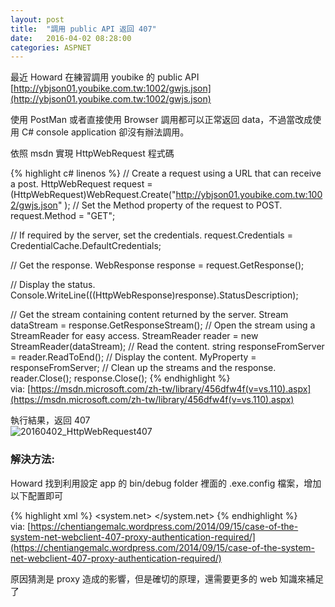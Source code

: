 ```yaml
---
layout: post
title:  "調用 public API 返回 407"
date:   2016-04-02 08:28:00
categories: ASPNET
---
```


最近 Howard 在練習調用 youbike 的 public API  
[http://ybjson01.youbike.com.tw:1002/gwjs.json](http://ybjson01.youbike.com.tw:1002/gwjs.json)

使用 PostMan 或者直接使用 Browser 調用都可以正常返回 data，不過當改成使用 C# console application 卻沒有辦法調用。

依照 msdn 實現 HttpWebRequest 程式碼

{% highlight c# linenos %}
// Create a request using a URL that can receive a post.
HttpWebRequest request = (HttpWebRequest)WebRequest.Create("http://ybjson01.youbike.com.tw:1002/gwjs.json" );
// Set the Method property of the request to POST.
request.Method = "GET";

// If required by the server, set the credentials.
request.Credentials = CredentialCache.DefaultCredentials;

// Get the response.
WebResponse response = request.GetResponse();

// Display the status.
Console.WriteLine(((HttpWebResponse)response).StatusDescription);

// Get the stream containing content returned by the server.
Stream dataStream = response.GetResponseStream();
// Open the stream using a StreamReader for easy access.
StreamReader reader = new StreamReader(dataStream);
// Read the content.
string responseFromServer = reader.ReadToEnd();
// Display the content.
MyProperty = responseFromServer;
// Clean up the streams and the response.
reader.Close();
response.Close();
{% endhighlight %}  
via: [https://msdn.microsoft.com/zh-tw/library/456dfw4f(v=vs.110).aspx](https://msdn.microsoft.com/zh-tw/library/456dfw4f(v=vs.110).aspx)


執行結果，返回 407  
![20160402_HttpWebRequest407](https://raw.githubusercontent.com/livebreeze/BlogImages/e7cce82be43f890c5907ff797fd6225ecf7be529/Images2016/20160402_HttpWebRequest407.png)

### 解決方法:  
Howard 找到利用設定 app 的 bin/debug folder 裡面的 .exe.config 檔案，增加以下配置即可

{% highlight xml %}
<system.net>
    <defaultProxy useDefaultCredentials="true" > </defaultProxy>
</system.net>
{% endhighlight %}  
via: [https://chentiangemalc.wordpress.com/2014/09/15/case-of-the-system-net-webclient-407-proxy-authentication-required/](https://chentiangemalc.wordpress.com/2014/09/15/case-of-the-system-net-webclient-407-proxy-authentication-required/)

原因猜測是 proxy 造成的影響，但是確切的原理，還需要更多的 web 知識來補足了